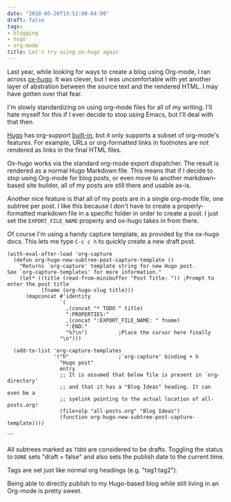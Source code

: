 ```yaml
---
date: "2018-05-20T13:52:00-04:00"
draft: false
tags:
- blogging
- hugo
- org-mode
title: Let's try using ox-hugo again
---
```


Last year, while looking for ways to create a blog using Org-mode, I ran across
[ox-hugo](https://github.com/kaushalmodi/ox-hugo). It was clever, but I was uncomfortable with yet another layer of
abstration between the source text and the rendered HTML. I may have gotten over
that fear.

I'm slowly standardizing on using org-mode files for all of my writing. I'll
hate myself for this if I ever decide to stop using Emacs, but I'll deal with
that then.

[Hugo](https://gohugo.io) has org-support [built-in](https://gohugo.io/content-management/formats/), but it only supports a subset of org-mode's
features. For example, URLs or org-formatted links in footnotes are not rendered
as links in the final HTML files.

Ox-hugo works via the standard org-mode export dispatcher. The
result is rendered as a normal Hugo Markdown file. This means that if I decide to stop
using Org-mode for blog posts, or even move to another markdown-based site
builder, all of my posts are still there and usable as-is.

Another nice feature is that all of my posts are in a single org-mode file, one
subtree per post. I like this because I don't have to create a
properly-formatted markdown file in a specific folder in order to create a post.
I just set the `EXPORT_FILE_NAME` property and ox-hugo takes in from there.

Of course I'm using a handy capture template, as provided by the ox-hugo docs.
This lets me type `C-c c h` to quickly create a new draft post.

```emacs-lisp
(with-eval-after-load 'org-capture
  (defun org-hugo-new-subtree-post-capture-template ()
    "Returns `org-capture' template string for new Hugo post.
See `org-capture-templates' for more information."
    (let* ((title (read-from-minibuffer "Post Title: ")) ;Prompt to enter the post title
           (fname (org-hugo-slug title)))
      (mapconcat #'identity
                 `(
                   ,(concat "* TODO " title)
                   ":PROPERTIES:"
                   ,(concat ":EXPORT_FILE_NAME: " fname)
                   ":END:"
                   "%?\n")          ;Place the cursor here finally
                 "\n")))

  (add-to-list 'org-capture-templates
               '("h"                ;`org-capture' binding + h
                 "Hugo post"
                 entry
                 ;; It is assumed that below file is present in `org-directory'
                 ;; and that it has a "Blog Ideas" heading. It can even be a
                 ;; symlink pointing to the actual location of all-posts.org!
                 (file+olp "all-posts.org" "Blog Ideas")
                 (function org-hugo-new-subtree-post-capture-template))))
```

\`\`\`

All subtrees marked as `TODO` are considered to be drafts. Toggling the
status to `DONE` sets "draft = false" and also sets the publish date to the
current time.

Tags are set just like normal org headings (e.g. "tag1:tag2").

Being able to directly publish to my Hugo-based blog while still living in an
Org-mode is pretty sweet.
